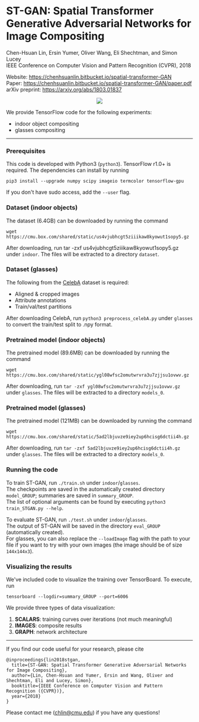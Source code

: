 # ST-GAN: Spatial Transformer Generative Adversarial Networks for Image Compositing
Chen-Hsuan Lin, Ersin Yumer, Oliver Wang, Eli Shechtman, and Simon Lucey  
IEEE Conference on Computer Vision and Pattern Recognition (CVPR), 2018  

Website: https://chenhsuanlin.bitbucket.io/spatial-transformer-GAN  
Paper: https://chenhsuanlin.bitbucket.io/spatial-transformer-GAN/paper.pdf  
arXiv preprint: https://arxiv.org/abs/1803.01837

<p align="center"><img src="cover.png"></p>

We provide TensorFlow code for the following experiments:
- indoor object compositing
- glasses compositing

--------------------------------------

### Prerequisites

This code is developed with Python3 (`python3`). TensorFlow r1.0+ is required. The dependencies can install by running  
```
pip3 install --upgrade numpy scipy imageio termcolor tensorflow-gpu
```
If you don't have sudo access, add the `--user` flag.

### Dataset (indoor objects)  
The dataset (6.4GB) can be downloaded by running the command
```
wget https://cmu.box.com/shared/static/us4vjubhcgt5ziiikaw8kyowut1sopy5.gz
```
After downloading, run tar -zxf us4vjubhcgt5ziiikaw8kyowut1sopy5.gz under `indoor`. The files will be extracted to a directory `dataset`.

### Dataset (glasses)  
The following from the [CelebA](http://mmlab.ie.cuhk.edu.hk/projects/CelebA.html) dataset is required:
- Aligned & cropped images
- Attribute annotations
- Train/val/test partitions

After downloading CelebA, run `python3 preprocess_celebA.py` under `glasses` to convert the  train/test split to .npy format.

### Pretrained model (indoor objects)
The pretrained model (89.6MB) can be downloaded by running the command
```
wget https://cmu.box.com/shared/static/ygl08wfsc2omutwrvra3u7zjjsu1ovwv.gz
```
After downloading, run `tar -zxf ygl08wfsc2omutwrvra3u7zjjsu1ovwv.gz` under `glasses`. The files will be extracted to a directory `models_0`.

### Pretrained model (glasses)
The pretrained model (121MB) can be downloaded by running the command
```
wget https://cmu.box.com/shared/static/5ad2lbjuvze9iey2up6hcisg6dctii4h.gz
```
After downloading, run `tar -zxf 5ad2lbjuvze9iey2up6hcisg6dctii4h.gz` under `glasses`. The files will be extracted to a directory `models_0`.

### Running the code

To train ST-GAN, run `./train.sh` under `indoor`/`glasses`.  
The checkpoints are saved in the automatically created directory `model_GROUP`; summaries are saved in `summary_GROUP`.  
The list of optional arguments can be found by executing `python3 train_STGAN.py --help`.  

To evaluate ST-GAN, run `./test.sh` under `indoor`/`glasses`.  
The output of ST-GAN will be saved in the directory `eval_GROUP` (automatically created).  
For glasses, you can also replace the `--loadImage` flag with the path to your file if you want to try with your own images (the image should be of size `144x144x3`).

### Visualizing the results  
We've included code to visualize the training over TensorBoard. To execute, run
```
tensorboard --logdir=summary_GROUP --port=6006
```

We provide three types of data visualization:  
1. **SCALARS**: training curves over iterations (not much meaningful)  
2. **IMAGES**: composite results  
3. **GRAPH**: network architecture

--------------------------------------

If you find our code useful for your research, please cite
```
@inproceedings{lin2018stgan,
  title={ST-GAN: Spatial Transformer Generative Adversarial Networks for Image Compositing},
  author={Lin, Chen-Hsuan and Yumer, Ersin and Wang, Oliver and Shechtman, Eli and Lucey, Simon},
  booktitle={IEEE Conference on Computer Vision and Pattern Recognition ({CVPR})},
  year={2018}
}
```

Please contact me (chlin@cmu.edu) if you have any questions!
